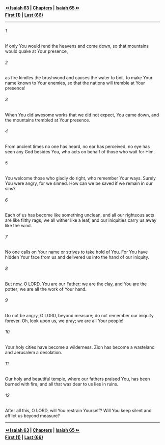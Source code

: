   
**[⏪ Isaiah 63](./Isaiah%2063.md) | [Chapters](./_index.md) | [Isaiah 65 ⏩](./Isaiah%2065.md)**  
**[First (1)](./Isaiah%201.md) | [Last (66)](./Isaiah%2066.md)**  
  
---  
  
###### 1  
If only You would rend the heavens and come down, so that mountains would quake at Your presence,  
  
###### 2  
as fire kindles the brushwood and causes the water to boil, to make Your name known to Your enemies, so that the nations will tremble at Your presence!  
  
###### 3  
When You did awesome works that we did not expect, You came down, and the mountains trembled at Your presence.  
  
###### 4  
From ancient times no one has heard, no ear has perceived, no eye has seen any God besides You, who acts on behalf of those who wait for Him.  
  
###### 5  
You welcome those who gladly do right, who remember Your ways. Surely You were angry, for we sinned. How can we be saved if we remain in our sins?  
  
###### 6  
Each of us has become like something unclean, and all our righteous acts are like filthy rags; we all wither like a leaf, and our iniquities carry us away like the wind.  
  
###### 7  
No one calls on Your name or strives to take hold of You. For You have hidden Your face from us and delivered us into the hand of our iniquity.  
  
###### 8  
But now, O LORD, You are our Father; we are the clay, and You are the potter; we are all the work of Your hand.  
  
###### 9  
Do not be angry, O LORD, beyond measure; do not remember our iniquity forever. Oh, look upon us, we pray; we are all Your people!  
  
###### 10  
Your holy cities have become a wilderness. Zion has become a wasteland and Jerusalem a desolation.  
  
###### 11  
Our holy and beautiful temple, where our fathers praised You, has been burned with fire, and all that was dear to us lies in ruins.  
  
###### 12  
After all this, O LORD, will You restrain Yourself? Will You keep silent and afflict us beyond measure?  
  
  
---  
  
**[⏪ Isaiah 63](./Isaiah%2063.md) | [Chapters](./_index.md) | [Isaiah 65 ⏩](./Isaiah%2065.md)**  
**[First (1)](./Isaiah%201.md) | [Last (66)](./Isaiah%2066.md)**  
  
